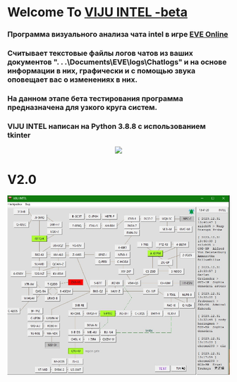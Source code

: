 # Welcome To [VIJU INTEL -beta](https://github.com/ValeriyVorobyov/VIJU-INTEL-beta-test/releases)
### Программа визуального анализа чата intel в игре [EVE Online](https://www.eveonline.com/) 
### Считывает текстовые файлы логов чатов из ваших документов ". . .\Documents\EVE\logs\Chatlogs" и на основе информации в них, графически и с помощью звука оповещает вас о изменениях в них. 
### На данном этапе бета тестирования программа предназначена для узкого круга систем.
### VIJU INTEL написан на Python 3.8.8 с использованием tkinter
<p align="center">
 <img src="https://github.com/ValeriyVorobyov/VIJU-INTEL-beta-test/assets/98588779/7faca2cb-8698-4995-a6d1-96bb4741105b" />

</p>

# V2.0
<p align="center">

 <img src="https://raw.githubusercontent.com/ValeriyVorobyov/VIJU-INTEL-beta-test/v2.0.0/vijuintelv20.jpg" />

</p>



